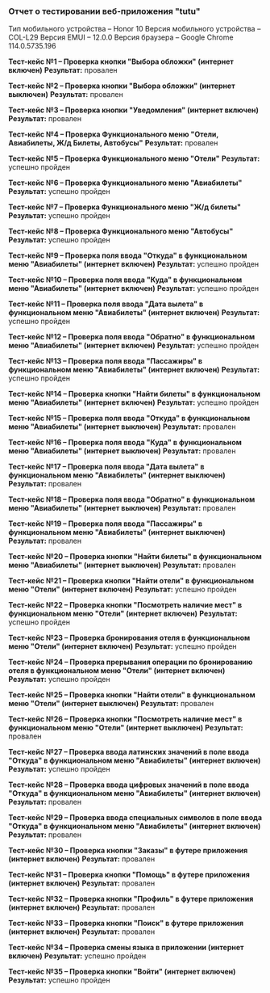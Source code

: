 ### Отчет о тестировании веб-приложения "tutu"

Тип мобильного устройства – Honor 10
Версия мобильного устройства – COL-L29
Версия EMUI – 12.0.0
Версия браузера – Google Chrome 114.0.5735.196

**Тест-кейс №1 – Проверка кнопки "Выбора обложки" (интернет включен)**
**Результат:** провален

**Тест-кейс №2 – Проверка кнопки "Выбора обложки" (интернет выключен)**
**Результат:** провален

**Тест-кейс №3 – Проверка кнопки "Уведомления" (интернет включен)**
**Результат:** провален

**Тест-кейс №4 – Проверка Функционального меню "Отели, Авиабилеты, Ж/д Билеты, Автобусы"**
**Результат:** провален

**Тест-кейс №5 – Проверка Функционального меню "Отели"**
**Результат:** успешно пройден

**Тест-кейс №6 – Проверка Функционального меню "Авиабилеты"**
**Результат:** успешно пройден

**Тест-кейс №7 – Проверка Функционального меню "Ж/д билеты"**
**Результат:** успешно пройден

**Тест-кейс №8 – Проверка Функционального меню "Автобусы"**
**Результат:** успешно пройден

**Тест-кейс №9 – Проверка поля ввода "Откуда" в функциональном меню "Авиабилеты" (интернет включен)**
**Результат:** успешно пройден

**Тест-кейс №10 – Проверка поля ввода "Куда" в функциональном меню "Авиабилеты" (интернет включен)**
**Результат:** успешно пройден

**Тест-кейс №11 – Проверка поля ввода "Дата вылета" в функциональном меню "Авиабилеты" (интернет включен)**
**Результат:** успешно пройден

**Тест-кейс №12 – Проверка поля ввода "Обратно" в функциональном меню "Авиабилеты" (интернет включен)**
**Результат:** успешно пройден

**Тест-кейс №13 – Проверка поля ввода "Пассажиры" в функциональном меню "Авиабилеты" (интернет включен)**
**Результат:** успешно пройден

**Тест-кейс №14 – Проверка кнопки "Найти билеты" в функциональном меню "Авиабилеты" (интернет включен)**
**Результат:** успешно пройден

**Тест-кейс №15 – Проверка поля ввода "Откуда" в функциональном меню "Авиабилеты" (интернет выключен)**
**Результат:** провален

**Тест-кейс №16 – Проверка поля ввода "Куда" в функциональном меню "Авиабилеты" (интернет выключен)**
**Результат:** провален

**Тест-кейс №17 – Проверка поля ввода "Дата вылета" в функциональном меню "Авиабилеты" (интернет выключен)**
**Результат:** провален

**Тест-кейс №18 – Проверка поля ввода "Обратно" в функциональном меню "Авиабилеты" (интернет выключен)**
**Результат:** провален

**Тест-кейс №19 – Проверка поля ввода "Пассажиры" в функциональном меню "Авиабилеты" (интернет выключен)**
**Результат:** провален

**Тест-кейс №20 – Проверка кнопки "Найти билеты" в функциональном меню "Авиабилеты" (интернет выключен)**
**Результат:** провален

**Тест-кейс №21 – Проверка кнопки "Найти отели" в функциональном меню "Отели" (интернет включен)**
**Результат:** успешно пройден

**Тест-кейс №22 – Проверка кнопки "Посмотреть наличие мест" в функциональном меню "Отели" (интернет включен)**
**Результат:** успешно пройден

**Тест-кейс №23 – Проверка бронирования отеля в функциональном меню "Отели" (интернет включен)**
**Результат:** успешно пройден

**Тест-кейс №24 – Проверка прерывания операции по бронированию отеля в функциональном меню "Отели" (интернет включен)**
**Результат:** успешно пройден

**Тест-кейс №25 – Проверка кнопки "Найти отели" в функциональном меню "Отели" (интернет выключен)**
**Результат:** провален

**Тест-кейс №26 – Проверка кнопки "Посмотреть наличие мест" в функциональном меню "Отели" (интернет выключен)**
**Результат:** провален

**Тест-кейс №27 – Проверка ввода латинских значений в поле ввода "Откуда" в функциональном меню "Авиабилеты" (интернет включен)**
**Результат:** успешно пройден

**Тест-кейс №28 – Проверка ввода цифровых значений в поле ввода "Откуда" в функциональном меню "Авиабилеты" (интернет включен)**
**Результат:** провален

**Тест-кейс №29 – Проверка ввода специальных символов в поле ввода "Откуда" в функциональном меню "Авиабилеты" (интернет включен)**
**Результат:** провален

**Тест-кейс №30 – Проверка кнопки "Заказы" в футере приложения (интернет включен)**
**Результат:** провален

**Тест-кейс №31 – Проверка кнопки "Помощь" в футере приложения (интернет включен)**
**Результат:** провален

**Тест-кейс №32 – Проверка кнопки "Профиль" в футере приложения (интернет включен)**
**Результат:** провален

**Тест-кейс №33 – Проверка кнопки "Поиск" в футере приложения (интернет включен)**
**Результат:** провален

**Тест-кейс №34 – Проверка смены языка в приложении (интернет включен)**
**Результат:** успешно пройден

**Тест-кейс №35 – Проверка кнопки "Войти" (интернет включен)**
**Результат:** успешно пройден

